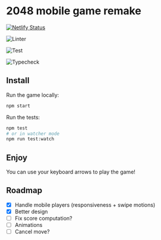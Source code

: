 # 2048 mobile game remake

[![Netlify Status](https://api.netlify.com/api/v1/badges/e21a3c8e-d502-4070-8d1f-0b6c6f1b0861/deploy-status)](https://stressgc-2048.netlify.app/)

![Linter](https://github.com/stressGC/2048/actions/workflows/Linter.yml/badge.svg)

![Test](https://github.com/stressGC/2048/actions/workflows/Test.yml/badge.svg)

![Typecheck](https://github.com/stressGC/2048/actions/workflows/Typecheck.yml/badge.svg)

## Install

Run the game locally:

```sh
npm start
```

Run the tests:

```sh
npm test
# or in watcher mode
npm run test:watch
```

## Enjoy

You can use your keyboard arrows to play the game!

## Roadmap

-   [x] Handle mobile players (responsiveness + swipe motions)
-   [x] Better design
-   [ ] Fix score computation?
-   [ ] Animations
-   [ ] Cancel move?
